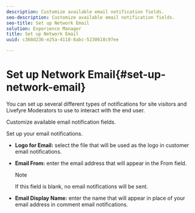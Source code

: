 ```yaml
---
description: Customize available email notification fields.
seo-description: Customize available email notification fields.
seo-title: Set up Network Email
solution: Experience Manager
title: Set up Network Email
uuid: c368d236-e25a-4118-8abc-5230618c97ee

---
```


# Set up Network Email{#set-up-network-email}

You can set up several different types of notifications for site visitors and Livefyre Moderators to use to interact with the end user.

Customize available email notification fields.

 Set up your email notifications.

* **Logo for Email:** select the file that will be used as the logo in customer email notifications.
* **Email From:** enter the email address that will appear in the From field. 

  >[!NOTE]
  >
  >If this field is blank, no email notifications will be sent.

* **Email Display Name:** enter the name that will appear in place of your email address in comment email notifications.

